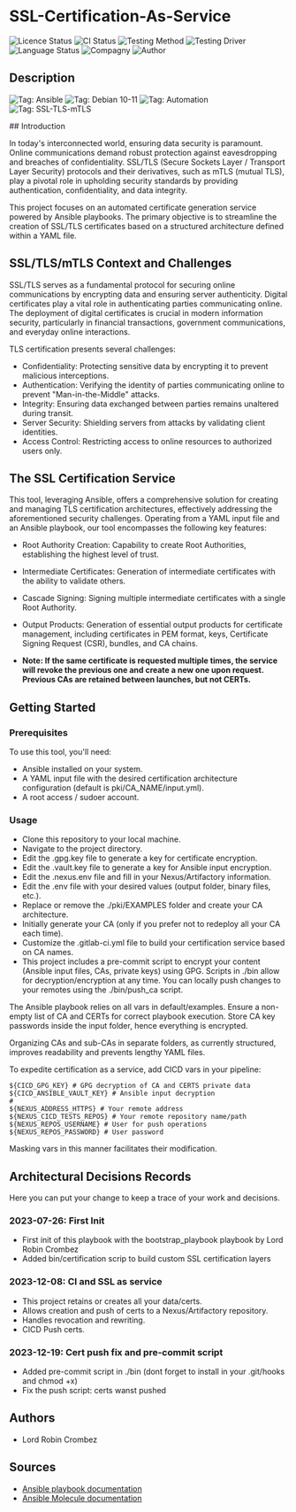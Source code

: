 # SSL-Certification-As-Service

![Licence Status](https://img.shields.io/badge/licence-MIT-brightgreen)
![CI Status](https://img.shields.io/badge/CI-success-brightgreen)
![Testing Method](https://img.shields.io/badge/Testing%20Method-Ansible%20Molecule-blueviolet)
![Testing Driver](https://img.shields.io/badge/Testing%20Driver-docker-blueviolet)
![Language Status](https://img.shields.io/badge/language-Ansible-red)
![Compagny](https://img.shields.io/badge/Compagny-Labo--CBZ-blue)
![Author](https://img.shields.io/badge/Author-Lord%20Robin%20Cbz-blue)

## Description

![Tag: Ansible](https://img.shields.io/badge/Tech-Ansible-orange)
![Tag: Debian 10-11](https://img.shields.io/badge/Tech-Debian%2010--11-orange)
![Tag: Automation](https://img.shields.io/badge/Tech-Automation-orange)
![Tag: SSL-TLS-mTLS](https://img.shields.io/badge/Tech-SSL--TLS--mTLS-orange)

## Introduction

In today's interconnected world, ensuring data security is paramount. Online communications demand robust protection against eavesdropping and breaches of confidentiality. SSL/TLS (Secure Sockets Layer / Transport Layer Security) protocols and their derivatives, such as mTLS (mutual TLS), play a pivotal role in upholding security standards by providing authentication, confidentiality, and data integrity.

This project focuses on an automated certificate generation service powered by Ansible playbooks. The primary objective is to streamline the creation of SSL/TLS certificates based on a structured architecture defined within a YAML file.

## SSL/TLS/mTLS Context and Challenges

SSL/TLS serves as a fundamental protocol for securing online communications by encrypting data and ensuring server authenticity. Digital certificates play a vital role in authenticating parties communicating online. The deployment of digital certificates is crucial in modern information security, particularly in financial transactions, government communications, and everyday online interactions.

TLS certification presents several challenges:

* Confidentiality: Protecting sensitive data by encrypting it to prevent malicious interceptions.
* Authentication: Verifying the identity of parties communicating online to prevent "Man-in-the-Middle" attacks.
* Integrity: Ensuring data exchanged between parties remains unaltered during transit.
* Server Security: Shielding servers from attacks by validating client identities.
* Access Control: Restricting access to online resources to authorized users only.

## The SSL Certification Service

This tool, leveraging Ansible, offers a comprehensive solution for creating and managing TLS certification architectures, effectively addressing the aforementioned security challenges. Operating from a YAML input file and an Ansible playbook, our tool encompasses the following key features:

* Root Authority Creation: Capability to create Root Authorities, establishing the highest level of trust.
* Intermediate Certificates: Generation of intermediate certificates with the ability to validate others.
* Cascade Signing: Signing multiple intermediate certificates with a single Root Authority.
* Output Products: Generation of essential output products for certificate management, including certificates in PEM format, keys, Certificate Signing Request (CSR), bundles, and CA chains.

* **Note: If the same certificate is requested multiple times, the service will revoke the previous one and create a new one upon request. Previous CAs are retained between launches, but not CERTs.**

## Getting Started

### Prerequisites

To use this tool, you'll need:

- Ansible installed on your system.
- A YAML input file with the desired certification architecture configuration (default is pki/CA_NAME/input.yml).
- A root access / sudoer account.

### Usage

* Clone this repository to your local machine.
* Navigate to the project directory.
* Edit the .gpg.key file to generate a key for certificate encryption.
* Edit the .vault.key file to generate a key for Ansible input encryption.
* Edit the .nexus.env file and fill in your Nexus/Artifactory information.
* Edit the .env file with your desired values (output folder, binary files, etc.).
* Replace or remove the ./pki/EXAMPLES folder and create your CA architecture.
* Initially generate your CA (only if you prefer not to redeploy all your CA each time).
* Customize the .gitlab-ci.yml file to build your certification service based on CA names.
* This project includes a pre-commit script to encrypt your content (Ansible input files, CAs, private keys) using GPG. Scripts in ./bin allow for decryption/encryption at any time. You can locally push changes to your remotes using the ./bin/push_ca script.

The Ansible playbook relies on all vars in default/examples. Ensure a non-empty list of CA and CERTs for correct playbook execution. Store CA key passwords inside the input folder, hence everything is encrypted.

Organizing CAs and sub-CAs in separate folders, as currently structured, improves readability and prevents lengthy YAML files.

To expedite certification as a service, add CICD vars in your pipeline:

```SHELL
${CICD_GPG_KEY} # GPG decryption of CA and CERTS private data
${CICD_ANSIBLE_VAULT_KEY} # Ansible input decryption
#
${NEXUS_ADDRESS_HTTPS} # Your remote address
${NEXUS_CICD_TESTS_REPOS} # Your remote repository name/path
${NEXUS_REPOS_USERNAME} # User for push operations
${NEXUS_REPOS_PASSWORD} # User password
```

Masking vars in this manner facilitates their modification.

## Architectural Decisions Records

Here you can put your change to keep a trace of your work and decisions.

### 2023-07-26: First Init

* First init of this playbook with the bootstrap_playbook playbook by Lord Robin Crombez
* Added bin/certification scrip to build custom SSL certification layers

### 2023-12-08: CI and SSL as service

* This project retains or creates all your data/certs.
* Allows creation and push of certs to a Nexus/Artifactory repository.
* Handles revocation and rewriting.
* CICD Push certs.

### 2023-12-19: Cert push fix and pre-commit script

* Added pre-commit script in ./bin (dont forget to install in your .git/hooks and chmod +x)
* Fix the push script: certs wanst pushed

## Authors

* Lord Robin Crombez

## Sources

* [Ansible playbook documentation](https://docs.ansible.com/ansible/latest/playbook_guide/playbooks_reuse_playbooks.html)
* [Ansible Molecule documentation](https://molecule.readthedocs.io/)
